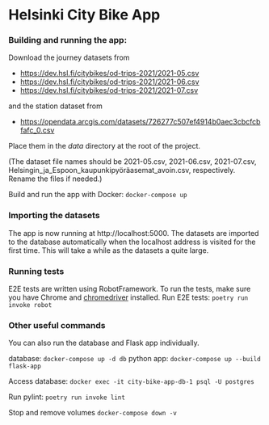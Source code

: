 # Helsinki City Bike App

### Building and running the app:

Download the journey datasets from 
- https://dev.hsl.fi/citybikes/od-trips-2021/2021-05.csv
- https://dev.hsl.fi/citybikes/od-trips-2021/2021-06.csv
- https://dev.hsl.fi/citybikes/od-trips-2021/2021-07.csv

and the station dataset from
- https://opendata.arcgis.com/datasets/726277c507ef4914b0aec3cbcfcbfafc_0.csv

Place them in the *data* directory at the root of the project.

(The dataset file names should be 2021-05.csv, 2021-06.csv, 2021-07.csv, Helsingin_ja_Espoon_kaupunkipyöräasemat_avoin.csv, respectively. Rename the files if needed.)

Build and run the app with Docker:
```docker-compose up```

### Importing the datasets

The app is now running at http://localhost:5000. The datasets are imported to the database automatically when the localhost address is visited for the first time. This will take a while as the datasets a quite large.

### Running tests

E2E tests are written using RobotFramework. To run the tests, make sure you have Chrome and [chromedriver](https://ohjelmistotuotanto-hy.github.io/chromedriver_asennusohjeet/) installed. Run E2E tests:
```poetry run invoke robot```

### Other useful commands

You can also run the database and Flask app individually.

database:
```docker-compose up -d db```
python app:
```docker-compose up --build flask-app```

Access database:
```docker exec -it city-bike-app-db-1 psql -U postgres```

Run pylint:
```poetry run invoke lint```

Stop and remove volumes
```docker-compose down -v```

